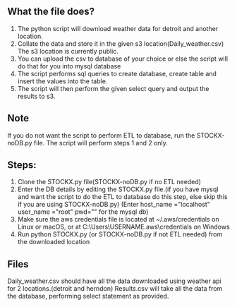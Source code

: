 
## What the file does?
1. The python script will download weather data for detroit and another location.
2. Collate the data and store it in the given s3 location(Daily_weather.csv)
The s3 location is currently public.
3. You can upload the csv to database of your choice or else the script will do that for you into mysql database
4. The script performs sql queries to create database, create table and insert the values into the table.
5. The script will then perform the given select query and output the results to s3.

## Note
If you do not want the script to perform ETL to database, run the STOCKX-noDB.py file.
The script will perform steps 1 and 2 only.


## Steps:
1) Clone the STOCKX.py file(STOCKX-noDB.py if no ETL needed)
2) Enter the DB details by editing the STOCKX.py file.(if you have mysql and want the script to do the ETL to database do this step, else skip this if you are using STOCKX-noDB.py)
(Enter host_name ="localhost"
user_name ="root"
pwd="" for the mysql db)
3) Make sure the aws credentials file is located at ~/.aws/credentials on Linux or macOS, or at C:\Users\USERNAME\.aws\credentials on Windows
4) Run python STOCKX.py (or STOCKX-noDB.py if not ETL needed) from the downloaded location

## Files
Daily_weather.csv should have all the data downloaded using weather api for 2 locations.(detroit and herndon)
Results.csv will take all the data from the database, performing select statement as provided.
